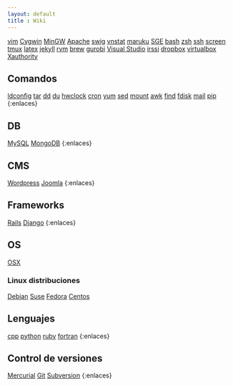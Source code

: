 ```yaml
---
layout: default
title : Wiki
---
```


[vim](/wiki/vim)
[Cygwin](/wiki/cygwin)
[MinGW](/wiki/mingw)
[Apache](/wiki/apache)
[swig](/wiki/swig)
[vnstat](/wiki/vnstat)
[maruku](/wiki/maruku)
[SGE](/wiki/sge)
[bash](/wiki/bash)
[zsh](/wiki/zsh)
[ssh](/wiki/ssh)
[screen](/wiki/screen)
[tmux](/wiki/tmux)
[latex](/wiki/latex)
[jekyll](/wiki/jekyll)
[rvm](/wiki/rvm)
[brew](/wiki/brew)
[gurobi](/wiki/gurobi)
[Visual Studio](/wiki/visualStudio)
[irssi](/wiki/irssi)
[dropbox](/wiki/dropbox)
[virtualbox](/wiki/virtualbox)
[Xauthority](/wiki/Xauthority)
## Comandos
[ldconfig](/wiki/ldconfig)
[tar](/wiki/tar)
[dd](/wiki/dd)
[du](/wiki/du)
[hwclock](/wiki/hwclock)
[cron](/wiki/cron)
[yum](/wiki/yum)
[sed](/wiki/sed)
[mount](/wiki/mount)
[awk](/wiki/awk)
[find](/wiki/find)
[fdisk](/wiki/fdisk)
[mail](/wiki/mail)
[pip](/wiki/pip)
{:enlaces}
## DB
[MySQL](/wiki/mysql)
[MongoDB](/wiki/mongodb)
{:enlaces}
## CMS
[Wordpress](/wiki/wordpress)
[Joomla](/wiki/joomla)
{:enlaces}
## Frameworks
[Rails](/wiki/rails)
[Django](/wiki/django)
{:enlaces}
## OS
[OSX](/wiki/osx)

### Linux distribuciones
[Debian](/wiki/debian)
[Suse](/wiki/suse)
[Fedora](/wiki/fedora)
[Centos](/wiki/centos)
## Lenguajes
[cpp](/wiki/cpp)
[python](/wiki/python)
[ruby](/wiki/ruby)
[fortran](/wiki/fortran)
{:enlaces}
## Control de versiones
[Mercurial](/wiki/mercurial)
[Git](/wiki/git)
[Subversion](/wiki/subversion)
{:enlaces}
